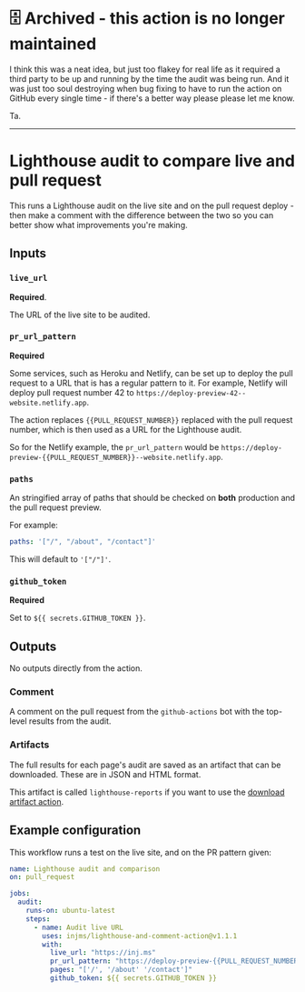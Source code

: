 # 🗄 Archived - this action is no longer maintained

I think this was a neat idea, but just too flakey for real life as it required a third party to be up and running by the time the audit was being run. And it was just too soul destroying when bug fixing to have to run the action on GitHub every single time - if there's a better way please please let me know.

Ta.

---

# Lighthouse audit to compare live and pull request

This runs a Lighthouse audit on the live site and on the pull request deploy - then make a comment with the difference between the two so you can better show what improvements you're making.

## Inputs

### `live_url`

**Required**.

The URL of the live site to be audited.

### `pr_url_pattern`

**Required**

Some services, such as Heroku and Netlify, can be set up to deploy the pull request to a URL that is has a regular pattern to it. For example, Netlify will deploy pull request number 42 to `https://deploy-preview-42--website.netlify.app`.

The action replaces `{{PULL_REQUEST_NUMBER}}` replaced with the pull request number, which is then used as a URL for the Lighthouse audit.

So for the Netlify example, the `pr_url_pattern` would be `https://deploy-preview-{{PULL_REQUEST_NUMBER}}--website.netlify.app`.

### `paths`

An stringified array of paths that should be checked on **both** production and the pull request preview.

For example:

```yaml
paths: '["/", "/about", "/contact"]'
```


This will default to `'["/"]'`.

### `github_token`

**Required**

Set to `${{ secrets.GITHUB_TOKEN }}`.

## Outputs

No outputs directly from the action.

### Comment

A comment on the pull request from the `github-actions` bot with the top-level results from the audit.

### Artifacts

The full results for each page's audit are saved as an artifact that can be downloaded. These are in JSON and HTML format.

This artifact is called `lighthouse-reports` if you want to use the [download artifact action](https://github.com/actions/download-artifact).

## Example configuration

This workflow runs a test on the live site, and on the PR pattern given:

```yaml
name: Lighthouse audit and comparison
on: pull_request

jobs:
  audit:
    runs-on: ubuntu-latest
    steps:
      - name: Audit live URL
        uses: injms/lighthouse-and-comment-action@v1.1.1
        with:
          live_url: "https://inj.ms"
          pr_url_pattern: "https://deploy-preview-{{PULL_REQUEST_NUMBER}}--injms.netlify.app"
          pages: "['/', '/about' '/contact']"
          github_token: ${{ secrets.GITHUB_TOKEN }}
```
